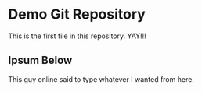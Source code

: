 # Demo Git Repository

This is the first file in this repository. YAY!!!

## Ipsum Below

This guy online said to type whatever I wanted from here.
